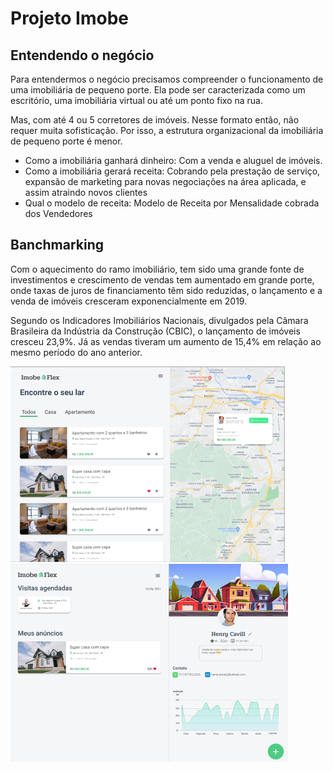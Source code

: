# Projeto Imobe


## Entendendo o negócio
Para entendermos o negócio precisamos compreender o funcionamento de uma imobiliária de pequeno porte. Ela pode ser caracterizada como um escritório, uma imobiliária virtual ou até um ponto fixo na rua.

Mas, com até 4 ou 5 corretores de imóveis.
Nesse formato então, não requer muita sofisticação. Por isso, a estrutura organizacional da imobiliária de pequeno porte é menor.

* Como a imobiliária ganhará dinheiro: Com a venda e aluguel de imóveis.
* Como a imobiliária gerará receita: Cobrando pela prestação de serviço, expansão de marketing para novas negociações na área aplicada, e assim atraindo novos clientes
* Qual o modelo de receita: Modelo de Receita por Mensalidade cobrada dos Vendedores



## Banchmarking

Com o aquecimento do ramo imobiliário, tem sido uma grande fonte de investimentos e crescimento de vendas tem aumentado em grande porte, onde taxas de juros de financiamento têm sido reduzidas, o lançamento e a venda  de imóveis  cresceram exponencialmente em 2019.

Segundo os Indicadores Imobiliários Nacionais, divulgados pela Câmara Brasileira da Indústria da Construção (CBIC), o lançamento de imóveis cresceu 23,9%. Já as vendas tiveram um aumento de 15,4% em relação ao mesmo período do ano anterior.

![ListPubs](./img/listpubs.png)
![Users](./img/users.png)
